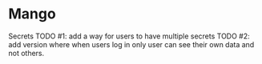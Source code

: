 # Mango

Secrets
TODO #1: add a way for users to have multiple secrets
TODO #2: add version where when users log in only user can see their own data and not others.


